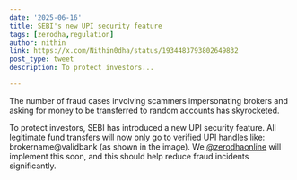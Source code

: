 ```yaml
---
date: '2025-06-16'
title: SEBI's new UPI security feature
tags: [zerodha,regulation]
author: nithin
link: https://x.com/Nithin0dha/status/1934483793802649832
post_type: tweet
description: To protect investors...

---
```

The number of fraud cases involving scammers impersonating brokers and asking for money to be transferred to random accounts has skyrocketed.

To protect investors, SEBI has introduced a new UPI security feature. All legitimate fund transfers will now only go to verified UPI handles like: brokername@validbank (as shown in the image). We [@zerodhaonline](https://twitter.com/zerodhaonline) will implement this soon, and this should help reduce fraud incidents significantly.
